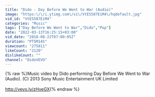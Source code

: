 ```yaml
---
title: "Dido - Day Before We Went to War (Audio)"
image: "https:\/\/i.ytimg.com\/vi\/VtES587EiM4\/hqdefault.jpg"
vid_id: "VtES587EiM4"
categories: "Music"
tags: ["Day Before We Went to War","Dido","Pop"]
date: "2022-03-13T16:25:15+03:00"
vid_date: "2018-08-22T07:00:05Z"
duration: "PT5M14S"
viewcount: "275811"
likeCount: "2120"
dislikeCount: ""
channel: "DidoVEVO"
---
```

{% raw %}Music video by Dido performing Day Before We Went to War (Audio). (C) 2013 Sony Music Entertainment UK Limited<br /><br /><a rel="nofollow" target="blank" href="http://vevo.ly/zHveGX">http://vevo.ly/zHveGX</a>{% endraw %}
